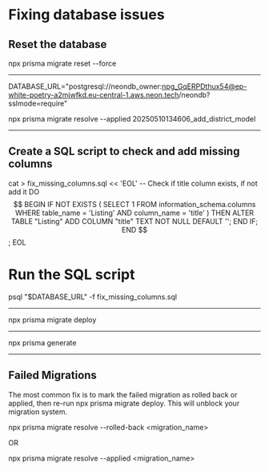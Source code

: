 # Fixing database issues

## Reset the database

npx prisma migrate reset --force

---

DATABASE_URL="postgresql://neondb_owner:npg_GqERPDthux54@ep-white-poetry-a2mjwfkd.eu-central-1.aws.neon.tech/neondb?sslmode=require" 

npx prisma migrate resolve --applied 20250510134606_add_district_model

---

## Create a SQL script to check and add missing columns

cat > fix_missing_columns.sql << 'EOL'
-- Check if title column exists, if not add it
DO $$
BEGIN
    IF NOT EXISTS (
        SELECT 1
        FROM information_schema.columns
        WHERE table_name = 'Listing' AND column_name = 'title'
    ) THEN
        ALTER TABLE "Listing" ADD COLUMN "title" TEXT NOT NULL DEFAULT '';
    END IF;
END
$$;
EOL

# Run the SQL script
psql "$DATABASE_URL" -f fix_missing_columns.sql

---

npx prisma migrate deploy

---

npx prisma generate

---

## Failed Migrations

The most common fix is to mark the failed migration as rolled back or applied, then re-run npx prisma migrate deploy. This will unblock your migration system.

npx prisma migrate resolve --rolled-back <migration_name>

OR

npx prisma migrate resolve --applied <migration_name>
